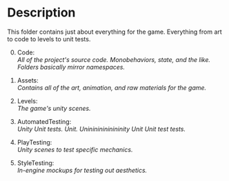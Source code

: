 # Description
This folder contains just about everything for the game. Everything from art to code to levels to unit tests.

0. Code:  
  *All of the project's source code. Monobehaviors, state, and the like. Folders basically mirror namespaces.*
  
1. Assets:  
  *Contains all of the art, animation, and raw materials for the game.*
  
2. Levels:  
  *The game's unity scenes.*
  
3. AutomatedTesting:  
  *Unity Unit tests. Unit. Uninininininininity Unit Unit test tests.*
  
4. PlayTesting:  
  *Unity scenes to test specific mechanics.*
  
5. StyleTesting:  
  *In-engine mockups for testing out aesthetics.*
